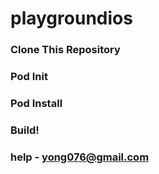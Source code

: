# playgroundios

### Clone This Repository
### Pod Init
### Pod Install
### Build!


### help - yong076@gmail.com
